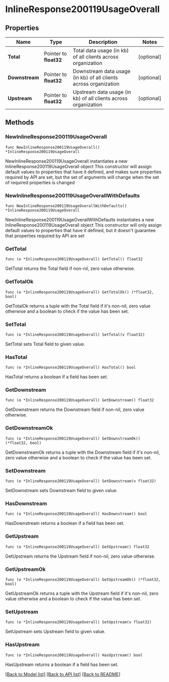# InlineResponse200119UsageOverall

## Properties

Name | Type | Description | Notes
------------ | ------------- | ------------- | -------------
**Total** | Pointer to **float32** | Total data usage (in kb) of all clients across organization | [optional] 
**Downstream** | Pointer to **float32** | Downstream data usage (in kb) of all clients across organization | [optional] 
**Upstream** | Pointer to **float32** | Upstream data usage (in kb) of all clients across organization | [optional] 

## Methods

### NewInlineResponse200119UsageOverall

`func NewInlineResponse200119UsageOverall() *InlineResponse200119UsageOverall`

NewInlineResponse200119UsageOverall instantiates a new InlineResponse200119UsageOverall object
This constructor will assign default values to properties that have it defined,
and makes sure properties required by API are set, but the set of arguments
will change when the set of required properties is changed

### NewInlineResponse200119UsageOverallWithDefaults

`func NewInlineResponse200119UsageOverallWithDefaults() *InlineResponse200119UsageOverall`

NewInlineResponse200119UsageOverallWithDefaults instantiates a new InlineResponse200119UsageOverall object
This constructor will only assign default values to properties that have it defined,
but it doesn't guarantee that properties required by API are set

### GetTotal

`func (o *InlineResponse200119UsageOverall) GetTotal() float32`

GetTotal returns the Total field if non-nil, zero value otherwise.

### GetTotalOk

`func (o *InlineResponse200119UsageOverall) GetTotalOk() (*float32, bool)`

GetTotalOk returns a tuple with the Total field if it's non-nil, zero value otherwise
and a boolean to check if the value has been set.

### SetTotal

`func (o *InlineResponse200119UsageOverall) SetTotal(v float32)`

SetTotal sets Total field to given value.

### HasTotal

`func (o *InlineResponse200119UsageOverall) HasTotal() bool`

HasTotal returns a boolean if a field has been set.

### GetDownstream

`func (o *InlineResponse200119UsageOverall) GetDownstream() float32`

GetDownstream returns the Downstream field if non-nil, zero value otherwise.

### GetDownstreamOk

`func (o *InlineResponse200119UsageOverall) GetDownstreamOk() (*float32, bool)`

GetDownstreamOk returns a tuple with the Downstream field if it's non-nil, zero value otherwise
and a boolean to check if the value has been set.

### SetDownstream

`func (o *InlineResponse200119UsageOverall) SetDownstream(v float32)`

SetDownstream sets Downstream field to given value.

### HasDownstream

`func (o *InlineResponse200119UsageOverall) HasDownstream() bool`

HasDownstream returns a boolean if a field has been set.

### GetUpstream

`func (o *InlineResponse200119UsageOverall) GetUpstream() float32`

GetUpstream returns the Upstream field if non-nil, zero value otherwise.

### GetUpstreamOk

`func (o *InlineResponse200119UsageOverall) GetUpstreamOk() (*float32, bool)`

GetUpstreamOk returns a tuple with the Upstream field if it's non-nil, zero value otherwise
and a boolean to check if the value has been set.

### SetUpstream

`func (o *InlineResponse200119UsageOverall) SetUpstream(v float32)`

SetUpstream sets Upstream field to given value.

### HasUpstream

`func (o *InlineResponse200119UsageOverall) HasUpstream() bool`

HasUpstream returns a boolean if a field has been set.


[[Back to Model list]](../README.md#documentation-for-models) [[Back to API list]](../README.md#documentation-for-api-endpoints) [[Back to README]](../README.md)


